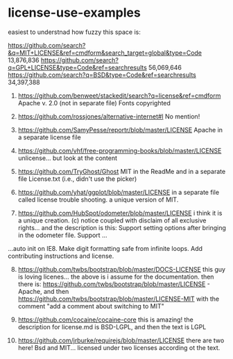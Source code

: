 license-use-examples
====================

easiest to understnad how fuzzy this space is:

https://github.com/search?&q=MIT+LICENSE&ref=cmdform&search_target=global&type=Code
13,876,836
https://github.com/search?q=GPL+LICENSE&type=Code&ref=searchresults
56,069,646
https://github.com/search?q=BSD&type=Code&ref=searchresults
34,397,388

1. https://github.com/benweet/stackedit/search?q=license&ref=cmdform
Apache v. 2.0 (not in separate file)
Fonts copyrighted

2. https://github.com/rossjones/alternative-internet#l
No mention!

3. https://github.com/SamyPesse/reportr/blob/master/LICENSE
Apache in a separate license file

4. https://github.com/vhf/free-programming-books/blob/master/LICENSE
unlicense...
but look at the content

5. https://github.com/TryGhost/Ghost
MIT in the ReadMe
and in a separate file License.txt (i.e., didn't use the picker)

6. https://github.com/yhat/ggplot/blob/master/LICENSE
in a separate file called license trouble shooting. a unique version of MIT. 

7. https://github.com/HubSpot/odometer/blob/master/LICENSE
i think it is a unique creation. (c) notice coupled with disclaim of all exclusive rights... and the description is this:  Support setting options after bringing in the odometer file. Support …

…auto init on IE8. Make digit formatting safe from infinite loops. Add contributing instructions and license.

8. https://github.com/twbs/bootstrap/blob/master/DOCS-LICENSE
this guy is loving licenes... the above is i assume for the documentation.
then there is:
https://github.com/twbs/bootstrap/blob/master/LICENSE - Apache, and then https://github.com/twbs/bootstrap/blob/master/LICENSE-MIT with the comment "add a comment about switching to MIT"

9. https://github.com/cocaine/cocaine-core
this is amazing! the description for license.md is BSD-LGPL, and then the text is LGPL

10. https://github.com/jrburke/requirejs/blob/master/LICENSE
there are two here! Bsd and MIT... licensed under two licenses according ot the text. 


